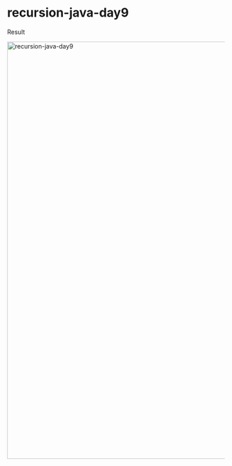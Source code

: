 # recursion-java-day9



Result

<img width="964" alt="recursion-java-day9" src="https://github.com/jaimehernan95/dictionariesAndMap-Java/blob/master/images/recursion.png">
